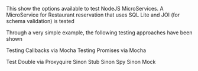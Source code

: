 This show the options available to test NodeJS MicroServices.  A MicroService for Restaurant reservation that uses SQL Lite and JOI (for schema validation) is tested

Through a very simple example, the following testing approaches have been shown

Testing Callbacks via Mocha
Testing Promises via Mocha

Test Double via Proxyquire
	Sinon Stub
	Sinon Spy
	Sinon Mock
